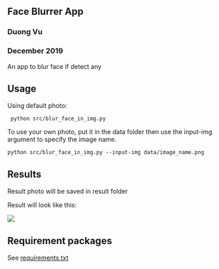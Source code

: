 ## Face Blurrer App
### Duong Vu
### December 2019

An app to blur face if detect any



## Usage

Using default photo:

``` python src/blur_face_in_img.py```

To use your own photo, put it in the data folder then use the input-img argument to specify the image name. 

```python src/blur_face_in_img.py --input-img data/image_name.png```

## Results

Result photo will be saved in result folder

Result will look like this:

![](results/Blurred_default_img.png)

## Requirement packages

See [requirements.txt](requirements.txt)